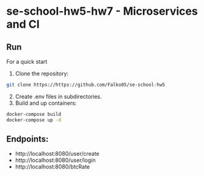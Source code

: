 # se-school-hw5-hw7 - Microservices and CI
## Run
For a quick start

1. Clone the repository:
```sh
git clone https://https://github.com/Falko05/se-school-hw5
```
2. Create .env files in subdirectories.
3. Build and up containers:
```sh
docker-compose build
docker-compose up -d
```
## Endpoints:
* http://localhost:8080/user/create
* http://localhost:8080/user/login
* http://localhost:8080/btcRate
